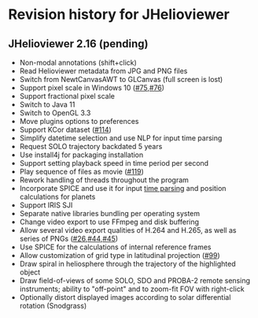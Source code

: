 
# Revision history for JHelioviewer

## JHelioviewer 2.16 (pending)

- Non-modal annotations (shift+click)
- Read Helioviewer metadata from JPG and PNG files
- Switch from NewtCanvasAWT to GLCanvas (full screen is lost)
- Support pixel scale in Windows 10 ([#75](<https://github.com/Helioviewer-Project/JHelioviewer-SWHV/issues/75>),[#76](<https://github.com/Helioviewer-Project/JHelioviewer-SWHV/issues/76>))
- Support fractional pixel scale
- Switch to Java 11
- Switch to OpenGL 3.3
- Move plugins options to preferences
- Support KCor dataset ([#114](<https://github.com/Helioviewer-Project/JHelioviewer-SWHV/issues/114>))
- Simplify datetime selection and use NLP for input time parsing
- Request SOLO trajectory backdated 5 years
- Use install4j for packaging installation
- Support setting playback speed in time period per second
- Play sequence of files as movie ([#119](<https://github.com/Helioviewer-Project/JHelioviewer-SWHV/issues/119>))
- Rework handling of threads throughout the program
- Incorporate SPICE and use it for input [time parsing](<https://naif.jpl.nasa.gov/pub/naif/toolkit_docs/C/cspice/str2et_c.html>) and position calculations for planets
- Support IRIS SJI
- Separate native libraries bundling per operating system
- Change video export to use FFmpeg and disk buffering
- Allow several video export qualities of H.264 and H.265, as well as series of PNGs ([#26](<https://github.com/Helioviewer-Project/JHelioviewer-SWHV/issues/26>),[#44](<https://github.com/Helioviewer-Project/JHelioviewer-SWHV/issues/44>),[#45](<https://github.com/Helioviewer-Project/JHelioviewer-SWHV/issues/45>))
- Use SPICE for the calculations of internal reference frames
- Allow customization of grid type in latitudinal projection ([#99](<https://github.com/Helioviewer-Project/JHelioviewer-SWHV/issues/99>))
- Draw spiral in heliosphere through the trajectory of the highlighted object
- Draw field-of-views of some SOLO, SDO and PROBA-2 remote sensing instruments; ability to "off-point" and to zoom-fit FOV with right-click
- Optionally distort displayed images according to solar differential rotation (Snodgrass)
